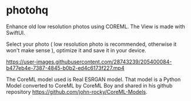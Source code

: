 # photohq
Enhance old low resolution photos using COREML.  The View is made with SwiftUI.

Select your photo ( low resolution photo is recommended, otherwise it won't make sense ), optimize it and save it in your device.

https://user-images.githubusercontent.com/28743239/205400084-b477eb4e-7387-4845-b0b2-ed4c6173f227.mp4

The CoreML model used is Real ESRGAN model. That model is a Python Model converted to CoreML by CoreML Boy and shared in his github repository https://github.com/john-rocky/CoreML-Models.
